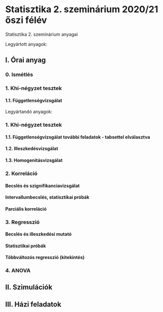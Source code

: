 # Statisztika 2. szeminárium 2020/21 őszi félév
Statisztika 2. szeminárium anyagai
  
Legyártott anyagok:  
## I. Órai anyag
### 0. Ismétlés
### 1. Khi-négyzet tesztek
#### 1.1. Függetlenségvizsgálat
  
Legyártandó anyagok:
### 1. Khi-négyzet tesztek
#### 1.1. Függetlenségvizsgálat további feladatok - tabsettel elválasztva
#### 1.2. Illeszkedésvizsgálat
#### 1.3. Homogenitásvizsgálat
  
### 2. Korreláció
#### Becslés és szignifikanciavizsgálat
#### Intervallumbecslés, statisztikai próbák
#### Parciális korreláció
  
### 3. Regresszió
#### Becslés és illeszkedési mutató
#### Statisztikai próbák
#### Többváltozós regresszió (kitekintés)
  
### 4. ANOVA
  
## II. Szimulációk
  
## III. Házi feladatok
